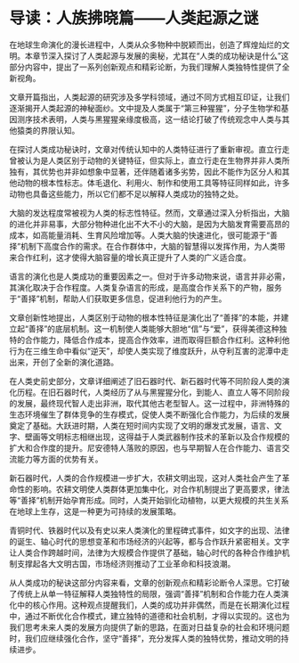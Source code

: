 # 导读：人族拂晓篇——人类起源之谜
在地球生命演化的漫长进程中，人类从众多物种中脱颖而出，创造了辉煌灿烂的文明。本章节深入探讨了人类起源与发展的奥秘，尤其在“人类的成功秘诀是什么”这部分内容中，提出了一系列创新观点和精彩论断，为我们理解人类独特性提供了全新视角。

文章开篇指出，人类起源的研究涉及多学科领域，通过不同方式相互印证，让我们逐渐揭开人类起源的神秘面纱。文中提及人类属于“第三种猩猩”，分子生物学和基因测序技术表明，人类与黑猩猩亲缘度极高，这一结论打破了传统观念中人类与其他猿类的界限认知。

在探讨人类成功秘诀时，文章对传统认知中的人类特征进行了重新审视。直立行走曾被认为是人类区别于动物的关键特征，但实际上，直立行走在生物界并非人类所独有，其优势也并非如想象中显著，还伴随着诸多劣势，因此不能作为区分人和其他动物的根本性标志。体毛退化、利用火、制作和使用工具等特征同样如此，许多动物也具备这些能力，所以它们都不足以解释人类成功的独特之处。

大脑的发达程度常被视为人类的标志性特征。然而，文章通过深入分析指出，大脑的进化并非易事，大部分物种进化出不大不小的大脑，是因为大脑发育需要高昂的成本，如高能量消耗、生育风险增加等。人类大脑的快速进化，很可能源于“善择”机制下高度合作的需求。在合作群体中，大脑的智慧得以发挥作用，为人类带来合作红利，这才使得大脑容量的增长真正提升了人类的广义适合度。

语言的演化也是人类成功的重要因素之一。但对于许多动物来说，语言并非必需，其演化取决于合作程度。人类复杂语言的形成，是高度合作关系下的产物，服务于“善择”机制，帮助人们获取更多信息，促进利他行为的产生。

文章创新性地提出，人类区别于动物的根本性特征是演化出了“善择”的本能，并建立起“善择”的底层机制。这一机制使人类能够大胆地“信”与“爱”，获得美德这种独特的合作能力，降低合作成本，提高合作效率，进而取得巨额合作红利。这种利他行为在三维生命中看似“逆天”，却使人类实现了维度跃升，从夺利互害的泥潭中走出来，开创了全新的演化道路。

在人类史前史部分，文章详细阐述了旧石器时代、新石器时代等不同阶段人类的演化历程。在旧石器时代，人类经历了从与黑猩猩分化，到能人、直立人等不同阶段的发展，最终现代智人走出非洲，取代其他古老型智人。这一过程中，非洲特殊的生态环境催生了群体竞争的生存模式，促使人类不断强化合作能力，为后续的发展奠定了基础。大跃进时期，人类在短时间内实现了文明的爆发式发展，语言、文字、壁画等文明标志相继出现，这得益于人类武器制作技术的革新以及合作规模的扩大和合作度的提升。尼安德特人落败的原因，也与早期智人在合作能力、语言交流能力等方面的优势有关。

新石器时代，人类的合作规模进一步扩大，农耕文明出现，这对人类社会产生了革命性的影响。农耕文明使人类群体更加集中化，对合作机制提出了更高要求，律法等“善择”机制开始孕育形成。同时，人类开始驯化动植物，以更大规模的共生关系在地球上生存，这是一种更为可持续的发展策略。

青铜时代、铁器时代以及有史以来人类演化的里程碑式事件，如文字的出现、法律的诞生、轴心时代的思想变革和市场经济的兴起等，都与合作跃升紧密相关。文字让人类合作跨越时间，法律为大规模合作提供了基础，轴心时代的各种合作维护机制支撑起各大文明古国，市场经济则推动了工业革命和科技浪潮。

从人类成功的秘诀这部分内容来看，文章的创新观点和精彩论断令人深思。它打破了传统上从单一特征解释人类独特性的局限，强调“善择”机制和合作能力在人类演化中的核心作用。这种观点提醒我们，人类的成功并非偶然，而是在长期演化过程中，通过不断优化合作模式，建立独特的道德和社会机制，才得以实现的。这也为我们思考未来人类的发展方向提供了新的思路，在面对日益复杂的社会和环境问题时，我们应继续强化合作，坚守“善择”，充分发挥人类的独特优势，推动文明的持续进步。 